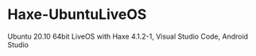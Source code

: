 # Haxe-UbuntuLiveOS
Ubuntu 20.10 64bit LiveOS with Haxe 4.1.2-1, Visual Studio Code, Android Studio
